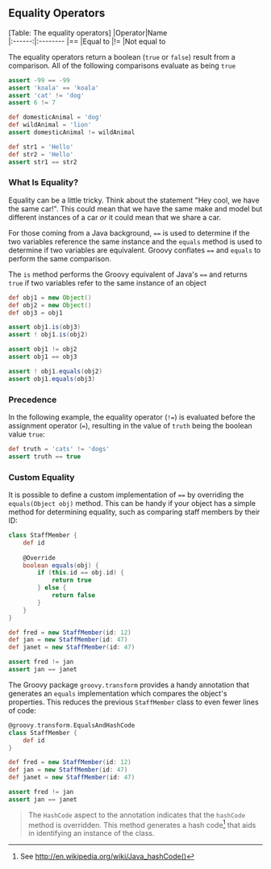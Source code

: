 ## Equality Operators
[Table: The equality operators]
|Operator|Name     
|:------:|:--------
|==      |Equal to 
|!=      |Not equal to

The equality operators return a boolean (`true` or `false`) result from a comparison. All of the following comparisons evaluate as being `true`

```groovy
assert -99 == -99
assert 'koala' == 'koala'
assert 'cat' != 'dog'
assert 6 != 7

def domesticAnimal = 'dog'
def wildAnimal = 'lion'
assert domesticAnimal != wildAnimal

def str1 = 'Hello'
def str2 = 'Hello'
assert str1 == str2
```

### What Is Equality?

Equality can be a little tricky. Think about the statement "Hey cool, we have the same car!". This could mean that we have the same make and model but different instances of a car *or* it could mean that we share a car. 

For those coming from a Java background, `==` is used to determine if the two variables reference the same instance and the `equals` method is used to determine if two variables are equivalent. Groovy conflates `==` and `equals` to perform the same comparison.

The `is` method performs the Groovy equivalent of Java's `==` and returns `true` if two variables refer to the same instance of an object

```groovy
def obj1 = new Object()
def obj2 = new Object()
def obj3 = obj1

assert obj1.is(obj3)
assert ! obj1.is(obj2)

assert obj1 != obj2
assert obj1 == obj3

assert ! obj1.equals(obj2)
assert obj1.equals(obj3)
```

### Precedence
In the following example, the equality operator (`!=`) is evaluated before the assignment operator (`=`), resulting in the value of `truth` being the boolean value `true`:

```groovy
def truth = 'cats' != 'dogs'
assert truth == true
```

### Custom Equality

It is possible to define a custom implementation of `==` by overriding the `equals(Object obj)` method. This can be handy if your object has a simple method for determining equality, such as comparing staff members by their ID:

```groovy
class StaffMember {
    def id
    
    @Override
    boolean equals(obj) {
        if (this.id == obj.id) {
            return true
        } else {
            return false 
        }
    }
}

def fred = new StaffMember(id: 12)
def jan = new StaffMember(id: 47)
def janet = new StaffMember(id: 47)

assert fred != jan
assert jan == janet
``` 

The Groovy package `groovy.transform` provides a handy annotation that generates an `equals` implementation which compares the object's properties. This reduces the previous `StaffMember` class to even fewer lines of code:

```groovy
@groovy.transform.EqualsAndHashCode
class StaffMember {
    def id
}

def fred = new StaffMember(id: 12)
def jan = new StaffMember(id: 47)
def janet = new StaffMember(id: 47)

assert fred != jan
assert jan == janet
```

>The `HashCode` aspect to the annotation indicates that the `hashCode` method is overridden. This method generates a hash code[^hash] that aids in identifying an instance of the class.

[^hash]: See <http://en.wikipedia.org/wiki/Java_hashCode()>